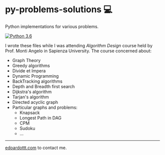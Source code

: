 # py-problems-solutions :computer:

Python implementations for various problems.

[![Python 3.6](https://img.shields.io/badge/python-3.6-blue.svg)](https://www.python.org/downloads/release/python-360/)


I wrote these files while I was attending *Algorithm Design* course held by Prof. Monti Angelo in Sapienza University.
The course concerned about:

  - Graph Theory
  - Greedy algorithms
  - Divide et Impera
  - Dynamic Programming
  - BackTracking algorithms
  - Depth and Breadth first search
  - Dijkstra's algorithm
  - Tarjan's algorithm
  - Directed acyclic graph
  - Particular graphs and problems:
       - Knapsack
       - Longest Path in DAG
       - CPM
       - Sudoku
       - ...

-------

[edoardottt.com](https://edoardottt.com/) to contact me.
